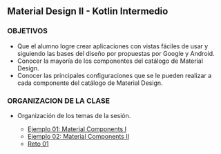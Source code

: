## Material Design II - Kotlin Intermedio

### OBJETIVOS 

- Que el alumno logre crear aplicaciones con vistas fáciles de usar y siguiendo las bases del diseño por propuestas por Google y Android.
- Conocer la mayoría de los componentes del catálogo de Material Design.
- Conocer las principales configuraciones que se le pueden realizar a cada componente del catálogo de Material Design.

### ORGANIZACION DE LA CLASE 

- Organización de los temas de la sesión.

	- [Ejemplo 01: Material Components I](/../../tree/master/Sesion-06/Ejemplo-01/)
	- [Ejemplo 02: Material Components II](/../../tree/master/Sesion-06/Ejemplo-02/)
	- [Reto 01](/../../tree/master/Sesion-06/Reto-01/)